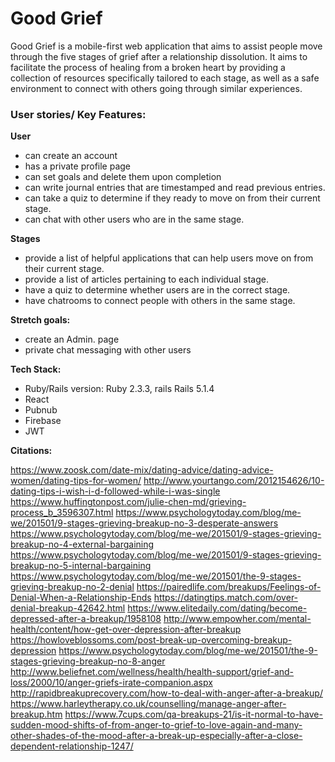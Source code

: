 # Good Grief

Good Grief is a mobile-first web application that aims to assist people  move through the five stages of grief after a relationship dissolution. It aims to facilitate the process of healing from a broken heart by providing a collection of resources specifically tailored to each stage, as well as a safe environment to connect with others going through  similar experiences. 

### **User stories/ Key Features:**

**User**

- can create an account
- has a private profile page 
- can set goals and delete them upon completion
- can write journal entries that are timestamped and read previous entries.
- can take a quiz to determine if they ready to move on from their current stage.
- can chat with other users who are in the same stage.

**Stages**

- provide a list of helpful applications that can help users move on from their current stage.
- provide a list of articles pertaining to each individual stage.
- have a quiz to determine whether users are in the correct stage.
- have chatrooms to connect people with others in the same stage.

**Stretch goals:**

- create an Admin. page 
- private chat messaging with other users

**Tech Stack:**

- Ruby/Rails version: Ruby 2.3.3, rails Rails 5.1.4
- React 
- Pubnub
- Firebase
- JWT

**Citations:**

https://www.zoosk.com/date-mix/dating-advice/dating-advice-women/dating-tips-for-women/
http://www.yourtango.com/2012154626/10-dating-tips-i-wish-i-d-followed-while-i-was-single
https://www.huffingtonpost.com/julie-chen-md/grieving-process_b_3596307.html
https://www.psychologytoday.com/blog/me-we/201501/9-stages-grieving-breakup-no-3-desperate-answers
https://www.psychologytoday.com/blog/me-we/201501/9-stages-grieving-breakup-no-4-external-bargaining
https://www.psychologytoday.com/blog/me-we/201501/9-stages-grieving-breakup-no-5-internal-bargaining
https://www.psychologytoday.com/blog/me-we/201501/the-9-stages-grieving-breakup-no-2-denial
https://pairedlife.com/breakups/Feelings-of-Denial-When-a-Relationship-Ends
https://datingtips.match.com/over-denial-breakup-42642.html
https://www.elitedaily.com/dating/become-depressed-after-a-breakup/1958108
http://www.empowher.com/mental-health/content/how-get-over-depression-after-breakup
https://howloveblossoms.com/post-break-up-overcoming-breakup-depression
https://www.psychologytoday.com/blog/me-we/201501/the-9-stages-grieving-breakup-no-8-anger
http://www.beliefnet.com/wellness/health/health-support/grief-and-loss/2000/10/anger-griefs-irate-companion.aspx
http://rapidbreakuprecovery.com/how-to-deal-with-anger-after-a-breakup/
https://www.harleytherapy.co.uk/counselling/manage-anger-after-breakup.htm
https://www.7cups.com/qa-breakups-21/is-it-normal-to-have-sudden-mood-shifts-of-from-anger-to-grief-to-love-again-and-many-other-shades-of-the-mood-after-a-break-up-especially-after-a-close-dependent-relationship-1247/

